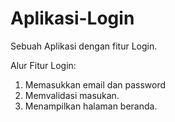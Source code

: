 # Aplikasi-Login

Sebuah Aplikasi dengan fitur Login.

Alur Fitur Login:
1. Memasukkan email dan password
2. Memvalidasi masukan.
3. Menampilkan halaman beranda.
